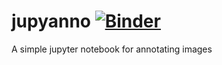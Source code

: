 # jupyanno [![Binder](https://mybinder.org/badge.svg)](https://mybinder.org/v2/gh/chestrays/jupyanno/master?urlpath=%2Fmuapps%2Fmy_user_name%2Fanno_app.ipynb)

A simple jupyter notebook for annotating images
